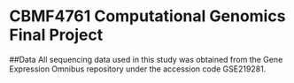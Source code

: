 # CBMF4761 Computational Genomics Final Project

##Data
All sequencing data used in this study was obtained from the Gene Expression Omnibus repository under the accession code GSE219281.
